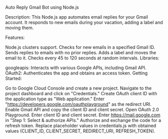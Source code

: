 Auto Reply Gmail Bot using Node.js

Description:
This Node.js app automates email replies for your Gmail account. It responds to new emails during your vacation, adding a label and moving them.

Features:
 
Node.js clusters support.
Checks for new emails in a specified Gmail ID.
Sends replies to emails with no prior replies.
Adds a label and moves the email to it.
Checks every 45 to 120 seconds at random intervals.
Libraries:

googleapis: Interacts with various Google APIs, including Gmail API.
OAuth2: Authenticates the app and obtains an access token.
Getting Started:

Go to Google Cloud Console and create a new project.
Navigate to the project dashboard and click on "Credentials."
Create OAuth client ID with the application type as "Web application."
Enter "https://developers.google.com/oauthplayground" as the redirect URI.
Enable Gmail API and copy the client ID and client secret.
Open OAuth 2.0 Playground.
Enter client ID and client secret.
Enter https://mail.google.com in "Step 1: Select & authorize APIs."
Authorize and exchange the code for a refresh token.
Replace placeholder values in credentials.js with obtained values (CLIENT_ID, CLIENT_SECRET, REDIRECT_URI, REFRESH_TOKEN).

